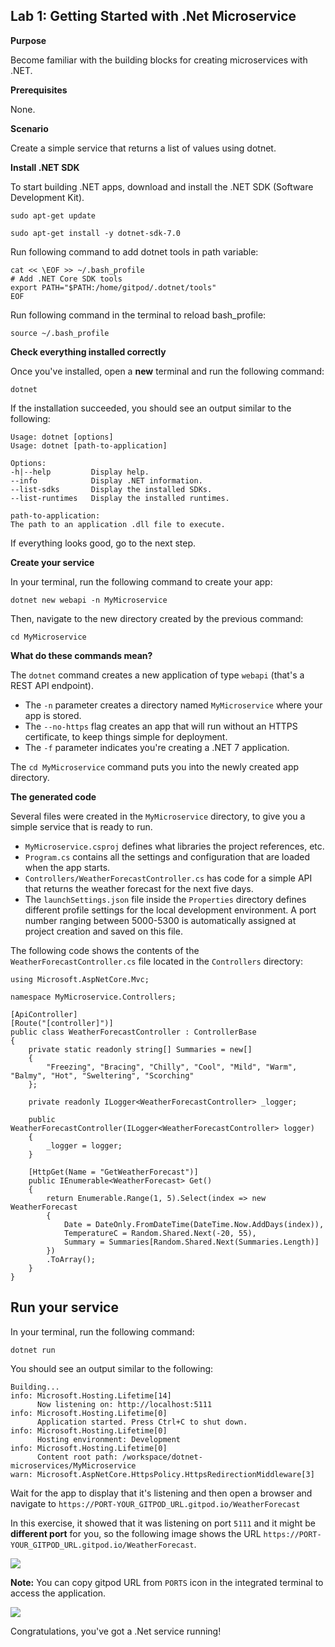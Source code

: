 Lab 1: Getting Started with .Net Microservice
---------------------------------------------

**Purpose**

Become familiar with the building blocks for creating microservices with
.NET.

**Prerequisites**

None.


**Scenario**

Create a simple service that returns a list of values using dotnet.


**Install .NET SDK**

To start building .NET apps, download and install the .NET SDK (Software
Development Kit).


```
sudo apt-get update

sudo apt-get install -y dotnet-sdk-7.0
```

Run following command to add dotnet tools in path variable:

```
cat << \EOF >> ~/.bash_profile
# Add .NET Core SDK tools
export PATH="$PATH:/home/gitpod/.dotnet/tools"
EOF
```

Run following command in the terminal to reload bash_profile:

```
source ~/.bash_profile
```

**Check everything installed correctly**

Once you\'ve installed, open a **new** terminal and run the following
command:


``` 
dotnet
```

If the installation succeeded, you should see an output similar to the
following:


``` 
Usage: dotnet [options]
Usage: dotnet [path-to-application]

Options:
-h|--help         Display help.
--info            Display .NET information.
--list-sdks       Display the installed SDKs.
--list-runtimes   Display the installed runtimes.

path-to-application:
The path to an application .dll file to execute.
```


If everything looks good, go to the next step.


**Create your service**

In your terminal, run the following command to create your app:



``` 
dotnet new webapi -n MyMicroservice
```


Then, navigate to the new directory created by the previous command:


``` 
cd MyMicroservice
```


**What do these commands mean?**


The `dotnet` command creates a new application of type `webapi` (that\'s
a REST API endpoint).

-   The `-n` parameter creates a directory named `MyMicroservice` where
    your app is stored.
-   The `--no-https` flag creates an app that will run without an HTTPS
    certificate, to keep things simple for deployment.
-   The `-f` parameter indicates you\'re creating a .NET 7 application.

The `cd MyMicroservice` command puts you into the newly created app
directory.

**The generated code**

Several files were created in the `MyMicroservice` directory, to give
you a simple service that is ready to run.

-   `MyMicroservice.csproj` defines what libraries the project
    references, etc.
-   `Program.cs` contains all the settings and configuration that are
    loaded when the app starts.
-   `Controllers/WeatherForecastController.cs` has code for a simple API
    that returns the weather forecast for the next five days.
-   The `launchSettings.json` file inside the `Properties` directory
    defines different profile settings for the local development
    environment. A port number ranging between 5000-5300 is
    automatically assigned at project creation and saved on this file.

The following code shows the contents of the
`WeatherForecastController.cs` file located in the `Controllers`
directory:


``` 
using Microsoft.AspNetCore.Mvc;

namespace MyMicroservice.Controllers;

[ApiController]
[Route("[controller]")]
public class WeatherForecastController : ControllerBase
{
    private static readonly string[] Summaries = new[]
    {
        "Freezing", "Bracing", "Chilly", "Cool", "Mild", "Warm", "Balmy", "Hot", "Sweltering", "Scorching"
    };

    private readonly ILogger<WeatherForecastController> _logger;

    public WeatherForecastController(ILogger<WeatherForecastController> logger)
    {
        _logger = logger;
    }

    [HttpGet(Name = "GetWeatherForecast")]
    public IEnumerable<WeatherForecast> Get()
    {
        return Enumerable.Range(1, 5).Select(index => new WeatherForecast
        {
            Date = DateOnly.FromDateTime(DateTime.Now.AddDays(index)),
            TemperatureC = Random.Shared.Next(-20, 55),
            Summary = Summaries[Random.Shared.Next(Summaries.Length)]
        })
        .ToArray();
    }
}
```


Run your service
----------------

In your terminal, run the following command:


``` 
dotnet run
```

You should see an output similar to the following:


``` 
Building...
info: Microsoft.Hosting.Lifetime[14]
      Now listening on: http://localhost:5111
info: Microsoft.Hosting.Lifetime[0]
      Application started. Press Ctrl+C to shut down.
info: Microsoft.Hosting.Lifetime[0]
      Hosting environment: Development
info: Microsoft.Hosting.Lifetime[0]
      Content root path: /workspace/dotnet-microservices/MyMicroservice
warn: Microsoft.AspNetCore.HttpsPolicy.HttpsRedirectionMiddleware[3]
```


Wait for the app to display that it\'s listening and then open a browser and
navigate to `https://PORT-YOUR_GITPOD_URL.gitpod.io/WeatherForecast`

In this exercise, it showed that it was listening on port `5111` and it might be **different port** for you, so the following image shows the URL `https://PORT-YOUR_GITPOD_URL.gitpod.io/WeatherForecast`.

![](./images/screenshot-microservice-tutorial-run.png)


**Note:** You can copy gitpod URL from `PORTS` icon in the integrated terminal to access the application.

![](./images/1.png)

Congratulations, you\'ve got a .Net service running!
